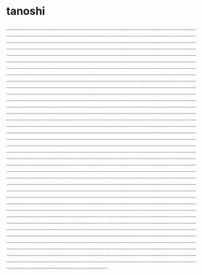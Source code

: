 # tanoshi

..............................................................................................................................................................................................................................................................................................................................................................................................................................................................................................................................................................................................................................................................................................................................................................................................................................................................................................................................................................................................................................................................................................................................................................................................................................................................................................................................................................................................................................................................................................................................................................................................................................................................................................................................................................................................................................................................................................................................................................................................................................................................................................................................................................................................................................................................................................................................................................................................................................................................................................................................................................................................................................................................................................................................................................................................................................................................................................................................................................................................................................................................................................................................................................................................................................................................................................................................................................................................................................................................................................................................................................................................................................................................................................................................................................................................................................................................................................................................................................................................................................................................................................................................................................................................................................................................................................................................................................................................................................................................................................................................................................................................................................................................................................................................................................................................................................................